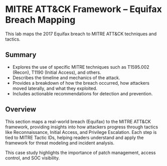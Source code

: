 # MITRE ATT&CK Framework – Equifax Breach Mapping

This lab maps the 2017 Equifax breach to MITRE ATT&CK techniques and tactics.

## Summary
- Explores the use of specific MITRE techniques such as T1595.002 (Recon), T1190 (Initial Access), and others.
- Describes the timeline and mechanics of the attack.
- Provides a breakdown of how the breach occurred, how attackers moved laterally, and what they exploited.
- Includes actionable recommendations for detection and prevention.

## Overview
This section maps a real-world breach (Equifax) to the MITRE ATT&CK framework, providing insights into how 
attackers progress through tactics like Reconnaissance, Initial Access, and Privilege Escalation. 
Each step is tied to MITRE Tactic IDs, helping readers understand and apply the framework for threat modeling and incident analysis.

This case study highlights the importance of patch management, access control, and SOC visibility.
